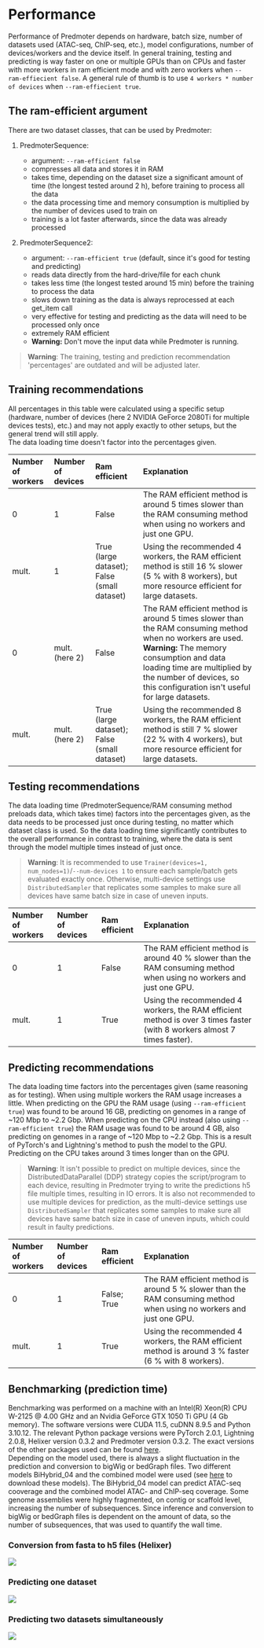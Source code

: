 # Performance
Performance of Predmoter depends on hardware, batch size, number of datasets used
(ATAC-seq, ChIP-seq, etc.), model configurations, number of devices/workers and the
device itself. In general training, testing and predicting is way faster on one or
multiple GPUs than on CPUs and faster with more workers in ram efficient mode and
with zero workers when ``--ram-effiecient false``. A general rule of thumb is to
use ``4 workers * number of devices`` when ``--ram-effiecient true``.
    
## The ram-efficient argument
There are two dataset classes, that can be used by Predmoter:    
1. PredmoterSequence:
   - argument: ``--ram-efficient false``
   - compresses all data and stores it in RAM
   - takes time, depending on the dataset size a significant amount of time
     (the longest tested around 2 h), before training to process all the data
   - the data processing time and memory consumption is multiplied by the 
     number of devices used to train on
   - training is a lot faster afterwards, since the data was already processed
     
     
2. PredmoterSequence2:
    - argument: ``--ram-efficient true`` (default, since it's good for testing and predicting) 
    - reads data directly from the hard-drive/file for each chunk
    - takes less time (the longest tested around 15 min) before the training to process the data
    - slows down training as the data is always reprocessed at each get_item call
    - very effective for testing and predicting as the data will need to be processed only once
    - extremely RAM efficient
    - **Warning:** Don't move the input data while Predmoter is running.
 
>**Warning**: The training, testing and prediction recommendation 'percentages'
> are outdated and will be adjusted later.
    
## Training recommendations
All percentages in this table were calculated using a specific setup (hardware,
number of devices (here 2 NVIDIA GeForce 2080Ti for multiple devices tests), etc.)
and may not apply exactly to other setups, but the general trend will still apply.    
The data loading time doesn't factor into the percentages given.
    
| Number of workers | Number of devices | Ram efficient                               | Explanation                                                                                                                                                                                                                                                         |
|:------------------|:------------------|:--------------------------------------------|:--------------------------------------------------------------------------------------------------------------------------------------------------------------------------------------------------------------------------------------------------------------------|
| 0                 | 1                 | False                                       | The RAM efficient method is around 5 times slower than the RAM consuming method when using no workers and just one GPU.                                                                                                                                             |
| mult.             | 1                 | True (large dataset); False (small dataset) | Using the recommended 4 workers, the RAM efficient method is still 16 % slower (5 % with 8 workers), but more resource efficient for large datasets.                                                                                                                |
| 0                 | mult. (here 2)    | False                                       | The RAM efficient method is around 5 times slower than the RAM consuming method when no workers are used. **Warning:** The memory consumption and data loading time are multiplied by the number of devices, so this configuration isn't useful for large datasets. |
| mult.             | mult. (here 2)    | True (large dataset); False (small dataset) | Using the recommended 8 workers, the RAM efficient method is still 7 % slower (22 % with 4 workers), but more resource efficient for large datasets.                                                                                                                |
    
## Testing recommendations
The data loading time (PredmoterSequence/RAM consuming method preloads data, which
takes time) factors into the percentages given, as the data needs to be processed
just once during testing, no matter which dataset class is used. So the data loading
time significantly contributes to the overall performance in contrast to training,
where the data is sent through the model multiple times instead of just once.    
>**Warning**: It is recommended to use
> ``Trainer(devices=1, num_nodes=1)``/``--num-devices 1`` to ensure each
> sample/batch gets evaluated exactly once. Otherwise, multi-device settings
> use `DistributedSampler` that replicates some samples to make sure all devices
> have same batch size in case of uneven inputs.
     
| Number of workers | Number of devices | Ram efficient | Explanation                                                                                                              |
|:------------------|:------------------|:--------------|:-------------------------------------------------------------------------------------------------------------------------|
| 0                 | 1                 | False         | The RAM efficient method is around 40 % slower than the RAM consuming method when using no workers and just one GPU.     |
| mult.             | 1                 | True          | Using the recommended 4 workers, the RAM efficient method is over 3 times faster (with 8 workers almost 7 times faster). |
    
## Predicting recommendations
The data loading time factors into the percentages given (same reasoning as for
testing). When using multiple workers the RAM usage increases a little.
When predicting on the GPU the RAM usage (using ``--ram-efficient true``) was found
to be around 16 GB, predicting on genomes in a range of ~120 Mbp to ~2.2 Gbp. When
predicting on the CPU instead (also using ``--ram-efficient true``) the RAM usage was
found to be around 4 GB, also predicting on genomes in a range of ~120 Mbp to ~2.2 Gbp.
This is a result of PyTorch's and Lightning's method to push the model to the GPU.
Predicting on the CPU takes around 3 times longer than on the GPU.
     
>**Warning**: It isn't possible to predict on multiple devices, since the
> DistributedDataParallel (DDP) strategy copies the script/program
> to each device, resulting in Predmoter trying to write the predictions h5
> file multiple times, resulting in IO errors. It is also not recommended to
> use multiple devices for prediction, as the multi-device settings
> use `DistributedSampler` that replicates some samples to make sure all devices
> have same batch size in case of uneven inputs, which could result in faulty
> predictions.
     
| Number of workers | Number of devices | Ram efficient | Explanation                                                                                                         |
|:------------------|:------------------|:--------------|:--------------------------------------------------------------------------------------------------------------------|
| 0                 | 1                 | False; True   | The RAM efficient method is around 5 % slower than the RAM consuming method when using no workers and just one GPU. |
| mult.             | 1                 | True          | Using the recommended 4 workers, the RAM efficient method is around 3 % faster (6 % with 8 workers).                |
    
## Benchmarking (prediction time)
Benchmarking was performed on a machine with an Intel(R) Xeon(R) CPU W-2125
@ 4.00 GHz and an Nvidia GeForce GTX 1050 Ti GPU (4 Gb memory). The software
versions were CUDA 11.5, cuDNN 8.9.5 and Python 3.10.12. The relevant Python
package versions were PyTorch 2.0.1, Lightning 2.0.8, Helixer version 0.3.2 and
Predmoter version 0.3.2. The exact versions of the other packages used can be found
[here](../benchmarking_package_versions_freeze.txt).    
Depending on the model used, there is always a slight fluctuation in the prediction
and conversion to bigWig or bedGraph files. Two different models BiHybrid_04 and
the combined model were used (see
[here](https://github.com/weberlab-hhu/predmoter_models) to download these models).
The BiHybrid_04 model can predict ATAC-seq cooverage and the combined model ATAC-
and ChIP-seq coverage. Some genome assemblies were highly fragmented, on contig or
scaffold level, increasing the number of subsequences. Since inference and conversion
to bigWig or bedGraph files is dependent on the amount of data, so the number of
subsequences, that was used to quantify the wall time.
     
### Conversion from fasta to h5 files (Helixer)
![](fasta2h5_benchmarking.png)
### Predicting one dataset
![](predicting_one_dataset_benchmarking.png)
### Predicting two datasets simultaneously
![](predicting_two_datasets_benchmarking.png)
